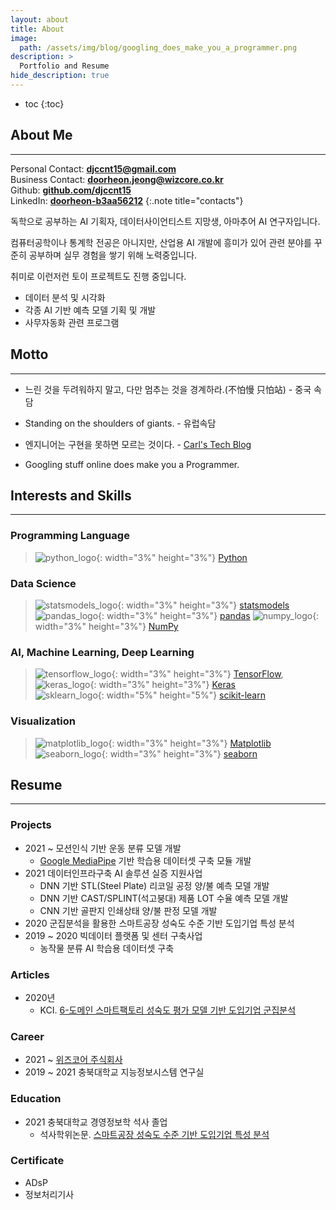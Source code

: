 ```yaml
---
layout: about
title: About
image: 
  path: /assets/img/blog/googling_does_make_you_a_programmer.png
description: >
  Portfolio and Resume
hide_description: true
---
```

* toc
{:toc}

## About Me
---

Personal Contact: **[djccnt15@gmail.com](mailto:djccnt15@gmail.com)**  
Business Contact: **[doorheon.jeong@wizcore.co.kr](mailto:doorheon.jeong@wizcore.co.kr)**  
Github: **[github.com/djccnt15](https://github.com/djccnt15)**  
LinkedIn: **[doorheon-b3aa56212](https://www.linkedin.com/in/doorheon-b3aa56212/)**
{:.note title="contacts"}

독학으로 공부하는 AI 기획자, 데이터사이언티스트 지망생, 아마추어 AI 연구자입니다.  

컴퓨터공학이나 통계학 전공은 아니지만, 산업용 AI 개발에 흥미가 있어 관련 분야를 꾸준히 공부하며 실무 경험을 쌓기 위해 노력중입니다.  

취미로 이런저런 토이 프로젝트도 진행 중입니다.  

- 데이터 분석 및 시각화
- 각종 AI 기반 예측 모델 기획 및 개발
- 사무자동화 관련 프로그램

## Motto
---

- 느린 것을 두려워하지 말고, 다만 멈추는 것을 경계하라.(不怕慢 只怕站) - 중국 속담
- Standing on the shoulders of giants. - 유럽속담

- 엔지니어는 구현을 못하면 모르는 것이다. - [Carl's Tech Blog](https://wotres.tistory.com/)
- Googling stuff online does make you a Programmer.

## Interests and Skills
---

### Programming Language
> ![python_logo](/assets/img/posts/logo_Python.svg){: width="3%" height="3%"} [Python](https://www.python.org/)

### Data Science
> ![statsmodels_logo](/assets/img/posts/logo_statsmodels.svg){: width="3%" height="3%"} [statsmodels](https://www.statsmodels.org/)  
> ![pandas_logo](/assets/img/posts/logo_pandas.svg){: width="3%" height="3%"} [pandas](https://pandas.pydata.org/)
> ![numpy_logo](/assets/img/posts/logo_numpy.svg){: width="3%" height="3%"} [NumPy](https://numpy.org/)

### AI, Machine Learning, Deep Learning
> ![tensorflow_logo](/assets/img/posts/logo_Tensorflow.svg){: width="3%" height="3%"} [TensorFlow](https://www.tensorflow.org/), ![keras_logo](/assets/img/posts/logo_Keras.svg){: width="3%" height="3%"} [Keras](https://keras.io/)  
> ![sklearn_logo](/assets/img/posts/logo_scikit-learn.png){: width="5%" height="5%"} [scikit-learn](https://scikit-learn.org/)

### Visualization
> ![matplotlib_logo](/assets/img/posts/logo_Matplotlib.svg){: width="3%" height="3%"} [Matplotlib](https://matplotlib.org/)
> ![seaborn_logo](/assets/img/posts/logo_seaborn.svg){: width="3%" height="3%"} [seaborn](https://seaborn.pydata.org/)

## Resume
---

### Projects
- 2021 ~ 모션인식 기반 운동 분류 모델 개발
    - [Google MediaPipe](https://google.github.io/mediapipe/) 기반 학습용 데이터셋 구축 모듈 개발 <!-- 및 데이터셋 구축 -->
    <!-- - LSTM 기반 운동 분류 및 카운팅 모델 개발 -->
- 2021 데이터인프라구축 AI 솔루션 실증 지원사업
    - DNN 기반 STL(Steel Plate) 리코일 공정 양/불 예측 모델 개발
    - DNN 기반 CAST/SPLINT(석고붕대) 제품 LOT 수율 예측 모델 개발
    - CNN 기반 골판지 인쇄상태 양/불 판정 모델 개발
- 2020 군집분석을 활용한 스마트공장 성숙도 수준 기반 도입기업 특성 분석
- 2019 ~ 2020 빅데이터 플랫폼 및 센터 구축사업
    - 농작물 분류 AI 학습용 데이터셋 구축


### Articles
- 2020년
    - KCI. [6-도메인 스마트팩토리 성숙도 평가 모델 기반 도입기업 군집분석](https://www.kci.go.kr/kciportal/ci/sereArticleSearch/ciSereArtiView.kci?sereArticleSearchBean.artiId=ART002627006)

<!-- ### Petents -->

<!-- ### Competition -->

### Career
- 2021 ~ [위즈코어 주식회사](http://wizcore.co.kr/)  
- 2019 ~ 2021 충북대학교 지능정보시스템 연구실

### Education
- 2021 충북대학교 경영정보학 석사 졸업  
    - 석사학위논문. [스마트공장 성숙도 수준 기반 도입기업 특성 분석](http://www.riss.kr/link?id=T15766958)

### Certificate
- ADsP  
- 정보처리기사